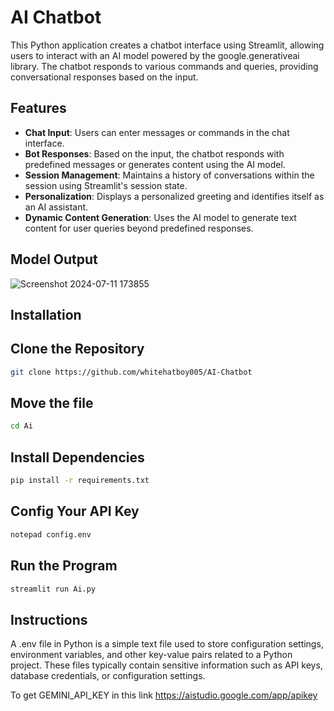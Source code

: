 # AI Chatbot
This Python application creates a chatbot interface using Streamlit, allowing users to interact with an AI model powered by the google.generativeai library. The chatbot responds to various commands and queries, providing conversational responses based on the input.

## Features
- **Chat Input**: Users can enter messages or commands in the chat interface.
- **Bot Responses**: Based on the input, the chatbot responds with predefined messages or generates content using the AI model.
- **Session Management**: Maintains a history of conversations within the session using Streamlit's session state.
- **Personalization**: Displays a personalized greeting and identifies itself as an AI assistant.
- **Dynamic Content Generation**: Uses the AI model to generate text content for user queries beyond predefined responses.

## Model Output

![Screenshot 2024-07-11 173855](https://github.com/whitehatboy005/Ai/assets/147156726/042b5ad2-286e-4743-a921-bbe0e7b06203)

## Installation
## Clone the Repository
```bash
git clone https://github.com/whitehatboy005/AI-Chatbot
```
## Move the file
```bash
cd Ai
```
## Install Dependencies
```bash
pip install -r requirements.txt
```
## Config Your API Key
```bash
notepad config.env
```
## Run the Program
```bash
streamlit run Ai.py
```
## Instructions

A .env file in Python is a simple text file used to store configuration settings, environment variables, and other key-value pairs related to a Python project. These files typically contain sensitive information such as API keys, database credentials, or configuration settings.

To get GEMINI_API_KEY in this link https://aistudio.google.com/app/apikey
